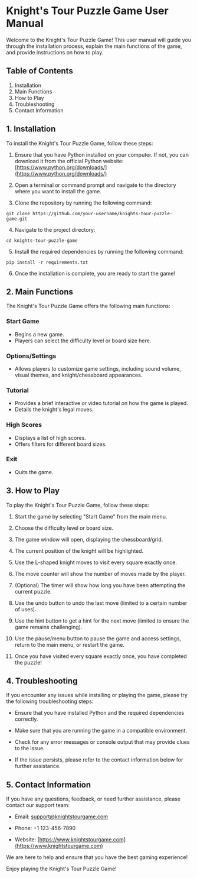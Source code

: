 # Knight's Tour Puzzle Game User Manual

Welcome to the Knight's Tour Puzzle Game! This user manual will guide you through the installation process, explain the main functions of the game, and provide instructions on how to play.

## Table of Contents
1. Installation
2. Main Functions
3. How to Play
4. Troubleshooting
5. Contact Information

## 1. Installation

To install the Knight's Tour Puzzle Game, follow these steps:

1. Ensure that you have Python installed on your computer. If not, you can download it from the official Python website: [https://www.python.org/downloads/](https://www.python.org/downloads/)

2. Open a terminal or command prompt and navigate to the directory where you want to install the game.

3. Clone the repository by running the following command:
```
git clone https://github.com/your-username/knights-tour-puzzle-game.git
```

4. Navigate to the project directory:
```
cd knights-tour-puzzle-game
```

5. Install the required dependencies by running the following command:
```
pip install -r requirements.txt
```

6. Once the installation is complete, you are ready to start the game!

## 2. Main Functions

The Knight's Tour Puzzle Game offers the following main functions:

### Start Game
- Begins a new game.
- Players can select the difficulty level or board size here.

### Options/Settings
- Allows players to customize game settings, including sound volume, visual themes, and knight/chessboard appearances.

### Tutorial
- Provides a brief interactive or video tutorial on how the game is played.
- Details the knight's legal moves.

### High Scores
- Displays a list of high scores.
- Offers filters for different board sizes.

### Exit
- Quits the game.

## 3. How to Play

To play the Knight's Tour Puzzle Game, follow these steps:

1. Start the game by selecting "Start Game" from the main menu.

2. Choose the difficulty level or board size.

3. The game window will open, displaying the chessboard/grid.

4. The current position of the knight will be highlighted.

5. Use the L-shaped knight moves to visit every square exactly once.

6. The move counter will show the number of moves made by the player.

7. (Optional) The timer will show how long you have been attempting the current puzzle.

8. Use the undo button to undo the last move (limited to a certain number of uses).

9. Use the hint button to get a hint for the next move (limited to ensure the game remains challenging).

10. Use the pause/menu button to pause the game and access settings, return to the main menu, or restart the game.

11. Once you have visited every square exactly once, you have completed the puzzle!

## 4. Troubleshooting

If you encounter any issues while installing or playing the game, please try the following troubleshooting steps:

- Ensure that you have installed Python and the required dependencies correctly.

- Make sure that you are running the game in a compatible environment.

- Check for any error messages or console output that may provide clues to the issue.

- If the issue persists, please refer to the contact information below for further assistance.

## 5. Contact Information

If you have any questions, feedback, or need further assistance, please contact our support team:

- Email: support@knightstourgame.com

- Phone: +1 123-456-7890

- Website: [https://www.knightstourgame.com](https://www.knightstourgame.com)

We are here to help and ensure that you have the best gaming experience!

Enjoy playing the Knight's Tour Puzzle Game!

